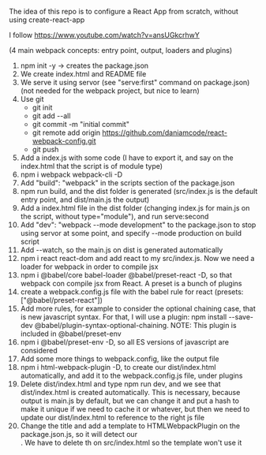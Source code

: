 The idea of this repo is to configure a React App from scratch, without using create-react-app

I follow https://www.youtube.com/watch?v=ansUGkcrhwY

(4 main webpack concepts: entry point, output, loaders and plugins)

1. npm init -y -> creates the package.json
2. We create index.html and README file
3. We serve it using servor (see "serve:first" command on package.json) (not needed for the webpack project, but nice to learn)
4. Use git
    - git init
    - git add --all
    - git commit -m "initial commit"
    - git remote add origin https://github.com/daniamcode/react-webpack-config.git
    - git push
5. Add a index.js with some code (I have to export it, and say on the index.html that the script is of module type)   
6. npm i webpack webpack-cli -D
7. Add "build": "webpack" in the scripts section of the package.json
8. npm run build, and the dist folder is generated (src/index.js is the default entry point, and dist/main.js the output)
9. Add a index.html file in the dist folder (changing index.js for main.js on the script, without type="module"), and run serve:second 
10. Add "dev": "webpack --mode development" to the package.json to stop using servor at some point, and specify --mode production on build script
11. Add --watch, so the main.js on dist is generated automatically
12. npm i react react-dom and add react to my src/index.js. Now we need a loader for webpack in order to compile jsx
13. npm i @babel/core babel-loader @babel/preset-react -D, so that webpack con compile jsx from React. A preset is a bunch of plugins
14. create a webpack.config.js file with the babel rule for react (presets: ["@babel/preset-react"])
15. Add more rules, for example to consider the optional chaining case, that is new javascript syntax. For that, I will use a plugin: npm install --save-dev @babel/plugin-syntax-optional-chaining. NOTE: This plugin is included in @babel/preset-env
16. npm i @babel/preset-env -D, so all ES versions of javascript are considered
17. Add some more things to webpack.config, like the output file
18. npm i html-webpack-plugin -D, to create our dist/index.html automatically, and add it to the webpack.config.js file, under plugins
19. Delete dist/index.html and type npm run dev, and we see that dist/index.html is created automatically. This is necessary, because output is main.js by default, but we can change it and put a hash to make it unique if we need to cache it or whatever, but then we need to update our dist/index.html to reference to the right js file
20. Change the title and add a template to HTMLWebpackPlugin on the package.json.js, so it will detect our <div id="app">. We have to delete th <script type="module" src="./index.js"></script> on src/index.html so the template won't use it